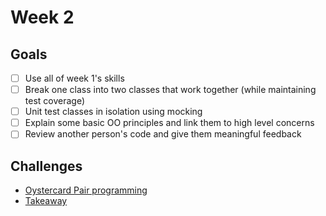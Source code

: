 # Week 2 

## Goals

* [ ] Use all of week 1's skills
* [ ] Break one class into two classes that work together (while maintaining test coverage)
* [ ] Unit test classes in isolation using mocking 
* [ ] Explain some basic OO principles and link them to high level concerns
* [ ] Review another person's code and give them meaningful feedback 

## Challenges

* [Oystercard Pair programming](https://github.com/RTurney/oystercard)
* [Takeaway](https://github.com/RTurney/takeaway-challenge)

